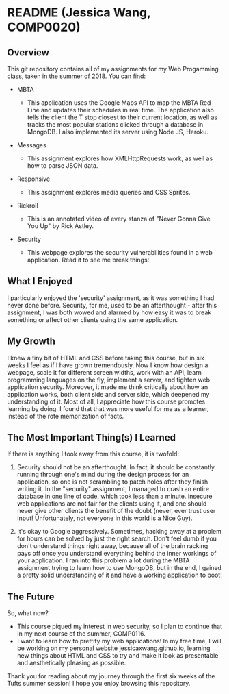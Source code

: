 # README (Jessica Wang, COMP0020)

## Overview
This git repository contains all of my assignments for my Web Progamming class, taken in the summer of 2018. You can find:

* MBTA
  * This application uses the Google Maps API to map the MBTA Red Line and updates their schedules in real time. The application also tells the client the T stop closest to their current location, as well as tracks the most
popular stations clicked through a database in MongoDB. 
I also implemented its server using Node JS, Heroku.

* Messages
  * This assignment explores how XMLHttpRequests work, as well as how to parse JSON data.

* Responsive
  * This assignment explores media queries and CSS Sprites.

* Rickroll
  * This is an annotated video of every stanza of "Never Gonna Give You Up" by Rick Astley.

* Security 
  * This webpage explores the security vulnerabilities found in a web application. Read it to see me break things!

## What I Enjoyed
I particularly enjoyed the 'security' assignment, as it was something I had never done before. Security, for me, used to be an afterthought - after 
this assignment, I was both wowed and alarmed by how easy it was to break something or affect other clients using the same application.

## My Growth
I knew a tiny bit of HTML and CSS before taking this course, but in six weeks I feel as if I have grown tremendously. Now I know how design a webpage, scale it for
different screen widths, work with an API, learn programming languages on the fly, implement a server, and tighten web application security. Moreover, it made me think critically about
how an application works, both client side and server side, which deepened my understanding of it. Most of all, I appreciate how this course promotes
learning by doing. I found that that was more useful for me as a learner, instead of the rote memorization of facts. 

## The Most Important Thing(s) I Learned
If there is anything I took away from this course, it is twofold:
1. Security should not be an afterthought. In fact, it should be constantly running through one's mind during the design process for an application, so one is not scrambling to
patch holes after they finish writing it. In the "security" assignment, I managed to crash an entire database in one line of code, which took less than a minute.
Insecure web applications are not fair for the clients using it, and one should never give other clients the benefit of the doubt (never, ever trust user input! Unfortunately, not everyone
in this world is a Nice Guy).

2. It's okay to Google aggressively. Sometimes, hacking away at a problem for hours can be solved by just the right search. Don't feel dumb if you don't understand things right away, because
all of the brain racking pays off once you understand everything behind the inner workings of your application. I ran into this problem a lot during the MBTA assignment trying to learn how to use
MongoDB, but in the end, I gained a pretty solid understanding of it and have a working application to boot!

## The Future
So, what now? 
* This course piqued my interest in web security, so I plan to continue that in my next course of the summer, COMP0116.
* I want to learn how to prettify my web applications! In my free time, I will be working on my personal website jessicaxwang.github.io, learning
new things about HTML and CSS to try and make it look as presentable and aesthetically pleasing as possible.

Thank you for reading about my journey through the first six weeks of the Tufts summer session! I hope you enjoy browsing this repository.







